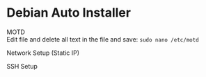 # Debian Auto Installer

MOTD\
  Edit file and delete all text in the file and save:
  `sudo nano /etc/motd`

Network Setup (Static IP)

SSH Setup
